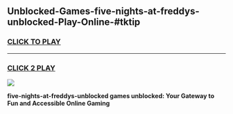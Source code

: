
## Unblocked-Games-five-nights-at-freddys-unblocked-Play-Online-#tktip
<h3>
<a href="https://premium.freeplayer.one?title=five-nights-at-freddys-unblocked&ref=27F">CLICK TO PLAY</a></h3>
<hr>

<h3>
<a href="https://premium.freeplayer.one?title=five-nights-at-freddys-unblocked&ref=27F">CLICK 2 PLAY</a>
  
</h3>

<a href="https://premium.freeplayer.one?title=five-nights-at-freddys-unblocked&ref=27F"><img src="https://clearcache.store/games.png"></a>


**five-nights-at-freddys-unblocked games unblocked: Your Gateway to Fun and Accessible Online Gaming**
